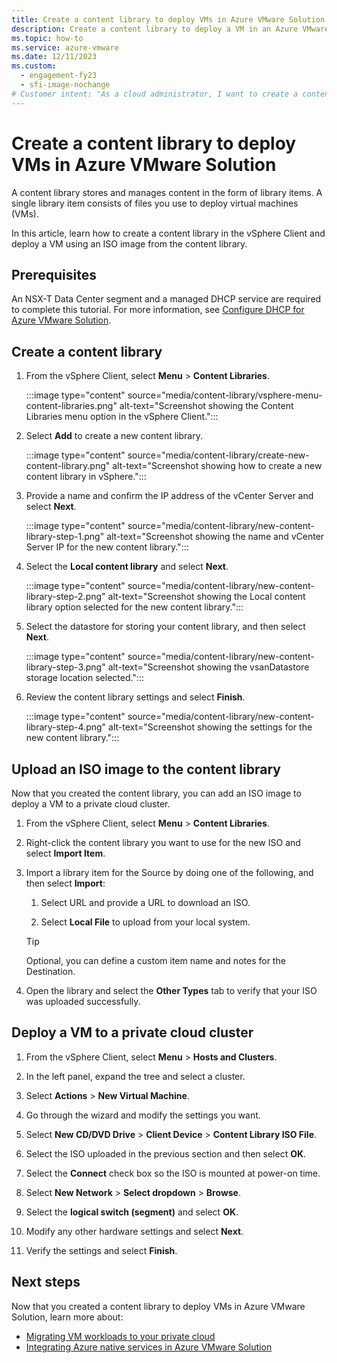 ```yaml
---
title: Create a content library to deploy VMs in Azure VMware Solution
description: Create a content library to deploy a VM in an Azure VMware Solution private cloud.
ms.topic: how-to
ms.service: azure-vmware
ms.date: 12/11/2023
ms.custom:
  - engagement-fy23
  - sfi-image-nochange
# Customer intent: "As a cloud administrator, I want to create a content library and deploy VMs using ISO images in Azure VMware Solution, so that I can efficiently manage and provision virtual machines within my private cloud environment."
---
```


# Create a content library to deploy VMs in Azure VMware Solution

A content library stores and manages content in the form of library items. A single library item consists of files you use to deploy virtual machines (VMs).

In this article, learn how to create a content library in the vSphere Client and deploy a VM using an ISO image from the content library.

## Prerequisites

An NSX-T Data Center segment and a managed DHCP service are required to complete this tutorial.  For more information, see [Configure DHCP for Azure VMware Solution](configure-dhcp-azure-vmware-solution.md).  

## Create a content library

1. From the vSphere Client, select **Menu** > **Content Libraries**.

   :::image type="content" source="media/content-library/vsphere-menu-content-libraries.png" alt-text="Screenshot showing the Content Libraries menu option in the vSphere Client.":::

1. Select **Add** to create a new content library.

   :::image type="content" source="media/content-library/create-new-content-library.png" alt-text="Screenshot showing how to create a new content library in vSphere.":::

1. Provide a name and confirm the IP address of the vCenter Server and select **Next**.

   :::image type="content" source="media/content-library/new-content-library-step-1.png" alt-text="Screenshot showing the name and vCenter Server IP for the new content library.":::

1. Select the **Local content library** and select **Next**.

   :::image type="content" source="media/content-library/new-content-library-step-2.png" alt-text="Screenshot showing the Local content library option selected for the new content library.":::

1. Select the datastore for storing your content library, and then select **Next**.

   :::image type="content" source="media/content-library/new-content-library-step-3.png" alt-text="Screenshot showing the vsanDatastore storage location selected.":::

1. Review the content library settings and select **Finish**.

   :::image type="content" source="media/content-library/new-content-library-step-4.png" alt-text="Screenshot showing the settings for the new content library.":::

## Upload an ISO image to the content library

Now that you created the content library, you can add an ISO image to deploy a VM to a private cloud cluster. 

1. From the vSphere Client, select **Menu** > **Content Libraries**.

1. Right-click the content library you want to use for the new ISO and select **Import Item**.

1. Import a library item for the Source by doing one of the following, and then select **Import**:
   1. Select URL and provide a URL to download an ISO.

   1. Select **Local File** to upload from your local system.

   > [!TIP]
   > Optional, you can define a custom item name and notes for the Destination.

1. Open the library and select the **Other Types** tab to verify that your ISO was uploaded successfully.


## Deploy a VM to a private cloud cluster

1. From the vSphere Client, select **Menu** > **Hosts and Clusters**.

1. In the left panel, expand the tree and select a cluster.

1. Select **Actions** > **New Virtual Machine**.

1. Go through the wizard and modify the settings you want.

1. Select **New CD/DVD Drive** > **Client Device** > **Content Library ISO File**.

1. Select the ISO uploaded in the previous section and then select **OK**.

1. Select the **Connect** check box so the ISO is mounted at power-on time.

1. Select **New Network** > **Select dropdown** > **Browse**.

1. Select the **logical switch (segment)** and select **OK**.

1. Modify any other hardware settings and select **Next**.

1. Verify the settings and select **Finish**.


## Next steps

Now that you created a content library to deploy VMs in Azure VMware Solution, learn more about:

- [Migrating VM workloads to your private cloud](configure-vmware-hcx.md)
- [Integrating Azure native services in Azure VMware Solution](integrate-azure-native-services.md)

<!-- LINKS - external-->

<!-- LINKS - internal -->
